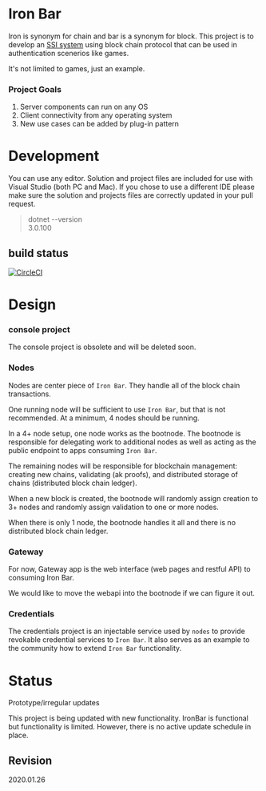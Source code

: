 # Iron Bar

Iron is synonym for chain and bar is a synonym for block.  This project
is to develop an [SSI system](https://sovrin.org/faq/what-is-self-sovereign-identity/) using block chain protocol that can be used in authentication scenerios
like games.

It's not limited to games, just an example.

### Project Goals
1. Server components can run on any OS
2. Client connectivity from any operating system
3. New use cases can be added by plug-in pattern


# Development
You can use any editor.  Solution and project files are included for use with
Visual Studio (both PC and Mac).  If you chose to use a different IDE please
make sure the solution and projects files are correctly updated in your pull request.

> dotnet --version  
> 3.0.100

## build status
[![CircleCI](https://circleci.com/gh/circleci/circleci-docs.svg?style=shield)](https://app.circleci.com/pipelines/github/tatmanblue/ironbar)

# Design
### console project
The console project is obsolete and will be deleted soon.

### Nodes
Nodes are center piece of `Iron Bar`.  They handle all of the block chain transactions.

One running node will be sufficient to use `Iron Bar`, but that is not recommended.  At a minimum,
4 nodes should be running.   

In a 4+ node setup, one node works as the bootnode.  The bootnode is responsible for delegating
work to additional nodes as well as acting as the public endpoint to apps consuming `Iron Bar`.

The remaining nodes will be responsible for blockchain management:  creating new chains, validating 
(ak proofs), and distributed storage of chains (distributed block chain ledger).

When a new block is created, the bootnode will randomly assign creation to 3+ nodes and randomly assign
validation to one or more nodes.   

When there is only 1 node, the bootnode handles it all and there is no distributed block chain ledger.

### Gateway
For now, Gateway app is the web interface (web pages and restful API) to consuming Iron Bar.  

We would like to move the webapi into the bootnode if we can figure it out.  

### Credentials
The credentials project is an injectable service used by `nodes` to provide revokable credential services to `Iron Bar`.
It also serves as an example to the community how to extend `Iron Bar` functionality.

# Status
Prototype/irregular updates

This project is being updated with new functionality.  IronBar is functional but functionality is limited.  However, there is no active update schedule in place.  

## Revision
2020.01.26
